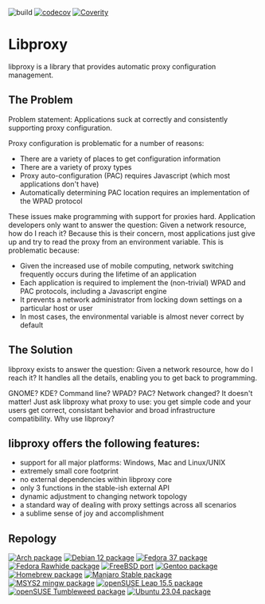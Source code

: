 ![build](https://github.com/janbrummer/libproxy2/actions/workflows/build.yml/badge.svg)
[![codecov](https://codecov.io/github/janbrummer/libproxy2/branch/main/graph/badge.svg?token=LS7B1CZKMY)](https://app.codecov.io/github/janbrummer/libproxy2)
[![Coverity](https://github.com/janbrummer/libproxy2/actions/workflows/coverity.yml/badge.svg)](https://github.com/janbrummer/libproxy2/actions/workflows/coverity.yml)

# Libproxy
libproxy is a library that provides automatic proxy configuration management.

## The Problem
Problem statement: Applications suck at correctly and consistently supporting proxy configuration.

Proxy configuration is problematic for a number of reasons:

- There are a variety of places to get configuration information
- There are a variety of proxy types
- Proxy auto-configuration (PAC) requires Javascript (which most applications don't have)
- Automatically determining PAC location requires an implementation of the WPAD protocol

These issues make programming with support for proxies hard. Application developers only want to answer the question: Given a network resource, how do I reach it? Because this is their concern, most applications just give up and try to read the proxy from an environment variable. This is problematic because:

- Given the increased use of mobile computing, network switching frequently occurs during the lifetime of an application
- Each application is required to implement the (non-trivial) WPAD and PAC protocols, including a Javascript engine
- It prevents a network administrator from locking down settings on a particular host or user
- In most cases, the environmental variable is almost never correct by default

## The Solution
libproxy exists to answer the question: Given a network resource, how do I reach it? It handles all the details, enabling you to get back to programming.

GNOME? KDE? Command line? WPAD? PAC? Network changed? 
It doesn't matter! Just ask libproxy what proxy to use: you get simple code and your users get correct, consistant behavior and broad infrastructure compatibility. Why use libproxy?

## libproxy offers the following features:
- support for all major platforms: Windows, Mac and Linux/UNIX
- extremely small core footprint
- no external dependencies within libproxy core
- only 3 functions in the stable-ish external API
- dynamic adjustment to changing network topology
- a standard way of dealing with proxy settings across all scenarios
- a sublime sense of joy and accomplishment

## Repology

[![Arch package](https://repology.org/badge/version-for-repo/arch/libproxy.svg)](https://repology.org/project/libproxy/versions)
[![Debian 12 package](https://repology.org/badge/version-for-repo/debian_12/libproxy.svg)](https://repology.org/project/libproxy/versions)
[![Fedora 37 package](https://repology.org/badge/version-for-repo/fedora_37/libproxy.svg)](https://repology.org/project/libproxy/versions)
[![Fedora Rawhide package](https://repology.org/badge/version-for-repo/fedora_rawhide/libproxy.svg)](https://repology.org/project/libproxy/versions)
[![FreeBSD port](https://repology.org/badge/version-for-repo/freebsd/libproxy.svg)](https://repology.org/project/libproxy/versions)
[![Gentoo package](https://repology.org/badge/version-for-repo/gentoo/libproxy.svg)](https://repology.org/project/libproxy/versions)
[![Homebrew package](https://repology.org/badge/version-for-repo/homebrew/libproxy.svg)](https://repology.org/project/libproxy/versions)
[![Manjaro Stable package](https://repology.org/badge/version-for-repo/manjaro_stable/libproxy.svg)](https://repology.org/project/libproxy/versions)
[![MSYS2 mingw package](https://repology.org/badge/version-for-repo/msys2_mingw/libproxy.svg)](https://repology.org/project/libproxy/versions)
[![openSUSE Leap 15.5 package](https://repology.org/badge/version-for-repo/opensuse_leap_15_5/libproxy.svg)](https://repology.org/project/libproxy/versions)
[![openSUSE Tumbleweed package](https://repology.org/badge/version-for-repo/opensuse_tumbleweed/libproxy.svg)](https://repology.org/project/libproxy/versions)
[![Ubuntu 23.04 package](https://repology.org/badge/version-for-repo/ubuntu_23_04/libproxy.svg)](https://repology.org/project/libproxy/versions)

